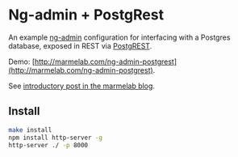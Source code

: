 Ng-admin + PostgRest
====================

An example [ng-admin](https://github.com/marmelab/ng-admin) configuration for interfacing with a Postgres database, exposed in REST via [PostgREST](https://github.com/begriffs/postgrest).

Demo: [http://marmelab.com/ng-admin-postgrest](http://marmelab.com/ng-admin-postgrest).

See [introductory post in the marmelab blog](http://marmelab.com/blog/2015/03/23/using-ng-admin-with-postgrest.html).

Install
-------

```sh
make install
npm install http-server -g
http-server ./ -p 8000
```
